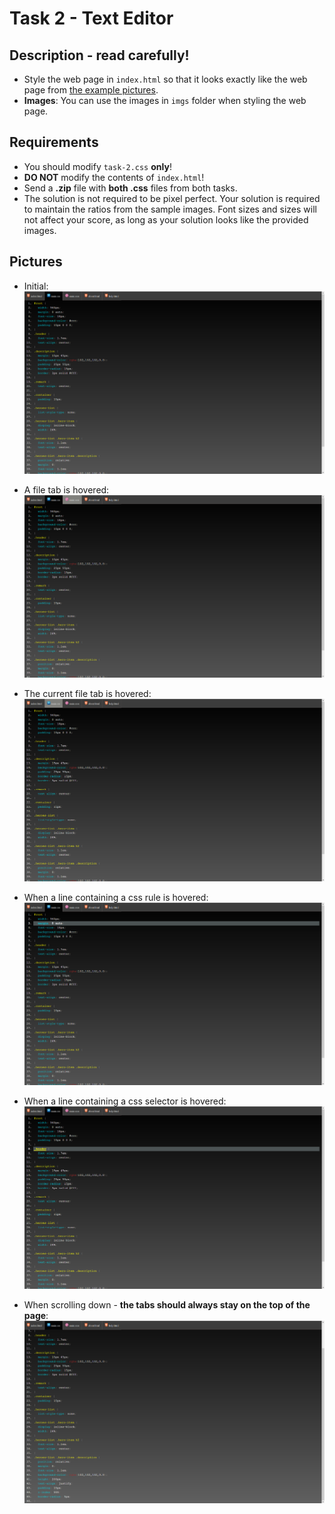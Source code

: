 # Task 2 - Text Editor

## Description - read carefully!
- Style the web page in `index.html` so that it looks exactly like the web page from [the example pictures](./result). 
- **Images**: You can use the images in `imgs` folder when styling the web page.

## Requirements
- You should modify `task-2.css` **only**!
- **DO NOT** modify the contents of `index.html`!
- Send a **.zip** file with **both .css** files from both tasks.
- The solution is not required to be pixel perfect. Your solution is required to maintain the ratios from the sample images. Font sizes and sizes will not affect your score, as long as your solution looks like the provided images.

## Pictures
- Initial:
![initial page](./result/initial.png)

- A file tab is hovered:
![file tab hovered](./result/tab-hovered.png)

- The current file tab is hovered:
![current file tab hovered](./result/selected-tab-hovered.png)

- When a line containing a css rule is hovered:
![hovered rule](./result/line-rule-hovered.png)

- When a line containing a css selector is hovered:
![hovered selector](./result/line-selector-hovered.png)

- When scrolling down - **the tabs should always stay on the top of the page**:
![scrolling down](./result/scrolled-down.png)